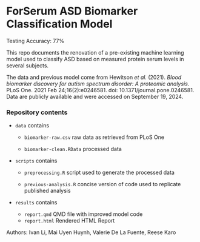 # ForSerum ASD Biomarker Classification Model

Testing Accuracy: 77%

This repo documents the renovation of a pre-existing machine learning model used to classify ASD based on measured protein serum levels in several subjects.

The data and previous model come from Hewitson *et al.* (2021). *Blood biomarker discovery for autism spectrum disorder: A proteomic analysis.* PLoS One. 2021 Feb 24;16(2):e0246581. doi: 10.1371/journal.pone.0246581. Data are publicly available and were accessed on September 19, 2024.

### Repository contents

-   `data` contains

    -   `biomarker-raw.csv` raw data as retrieved from PLoS One

    -   `biomarker-clean.RData` processed data

-   `scripts` contains

    -   `preprocessing.R` script used to generate the processed data

    -   `previous-analysis.R` concise version of code used to replicate published analysis

-   `results` contains
    - `report.qmd` QMD file with improved model code
    - `report.html` Rendered HTML Report

Authors: Ivan Li, Mai Uyen Huynh, Valerie De La Fuente, Reese Karo
